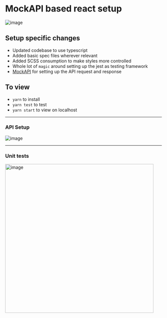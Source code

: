 # **MockAPI based react setup**
![image](https://github.com/himadhar/akl/assets/3104652/25352c38-ed57-4e0b-bc08-cb477a2a49c2)

## Setup specific changes
- Updated codebase to use typescript
- Added basic spec files wherever relevant
- Added SCSS consumption to make styles more controlled
- Whole lot of `magic` around setting up the jest as testing framework
- [MockAPI](https://mockapi.io/) for setting up the API request and response

## To view
- `yarn` to install
- `yarn test` to test
- `yarn start` to view on localhost

---

### API Setup
![image](https://github.com/himadhar/akl/assets/3104652/33d05138-5eb9-4b76-84cd-0025df9b4de1)

---

### Unit tests
<img width="477" alt="image" src="https://github.com/himadhar/akl/assets/3104652/075af7bb-80fe-44ba-8671-8146dfc6c529">
